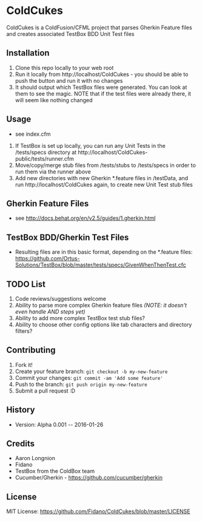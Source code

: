 # ColdCukes
ColdCukes is a ColdFusion/CFML project that parses Gherkin Feature files and creates associated TestBox BDD Unit Test files

## Installation

1. Clone this repo locally to your web root
2. Run it locally from http://localhost/ColdCukes - you should be able to push the button and run it with no changes
3. It should output which TestBox files were generated. You can look at them to see the magic. NOTE that if the test files were already there, it will seem like nothing changed


## Usage

* see index.cfm

1. If TestBox is set up locally, you can run any Unit Tests in the /tests/specs directory at http://localhost/ColdCukes-public/tests/runner.cfm
2. Move/copy/merge stub files from /tests/stubs to /tests/specs in order to run them via the runner above
3. Add new directories with new Gherkin *.feature files in /testData, and run http://localhost/ColdCukes again, to create new Unit Test stub files

## Gherkin Feature Files

* see http://docs.behat.org/en/v2.5/guides/1.gherkin.html

## TestBox BDD/Gherkin Test Files

* Resulting files are in this basic format, depending on the *.feature files: https://github.com/Ortus-Solutions/TestBox/blob/master/tests/specs/GivenWhenThenTest.cfc

## TODO List

1. Code reviews/suggestions welcome
2. Ability to parse more complex Gherkin feature files *(NOTE: it doesn't even handle AND steps yet)*
3. Ability to add more complex TestBox test stub files?
4. Ability to choose other config options like tab characters and directory filters?

## Contributing

1. Fork it!
2. Create your feature branch: `git checkout -b my-new-feature`
3. Commit your changes: `git commit -am 'Add some feature'`
4. Push to the branch: `git push origin my-new-feature`
5. Submit a pull request :D

## History

* Version: Alpha 0.001 -- 2016-01-26

## Credits

* Aaron Longnion
* Fidano
* TestBox from the ColdBox team
* Cucumber/Gherkin - https://github.com/cucumber/gherkin

## License

MIT License: https://github.com/Fidano/ColdCukes/blob/master/LICENSE
